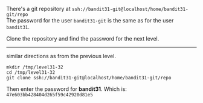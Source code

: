 There's a git repository at `ssh://bandit31-git@localhost/home/bandit31-git/repo`\
The password for the user `bandit31-git` is the same as for the user `bandit31`.

Clone the repository and find the password for the next level.

- - -

similar directions as from the previous level.

`mkdir /tmp/level31-32`\
`cd /tmp/level31-32`\
`git clone ssh://bandit31-git@localhost/home/bandit31-git/repo`

Then enter the password for **bandit31**.  Which is:\
`47e603bb428404d265f59c42920d81e5`
